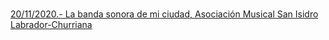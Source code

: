 # 

[20/11/2020.- La banda sonora de mi ciudad, Asociación Musical San Isidro Labrador-Churriana
](https://www.youtube.com/watch?v=PVW9562sAIE)
